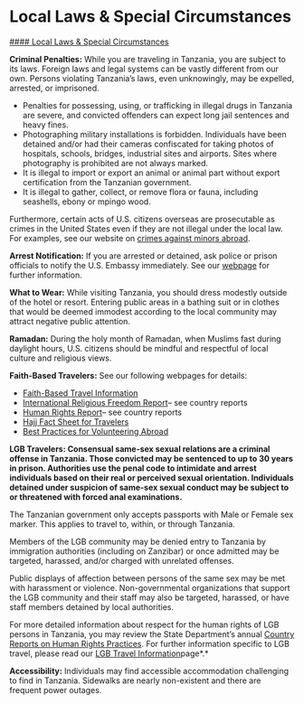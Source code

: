 # Local Laws & Special Circumstances

[#### Local Laws & Special Circumstances](javascript:void(0); "Local Laws & Special Circumstances")

**Criminal Penalties:** While you are traveling in Tanzania, you are subject to its laws. Foreign laws and legal systems can be vastly different from our own. Persons violating Tanzania’s laws, even unknowingly, may be expelled, arrested, or imprisoned.

* Penalties for possessing, using, or trafficking in illegal drugs in Tanzania are severe, and convicted offenders can expect long jail sentences and heavy fines.
* Photographing military installations is forbidden. Individuals have been detained and/or had their cameras confiscated for taking photos of hospitals, schools, bridges, industrial sites and airports. Sites where photography is prohibited are not always marked.
* It is illegal to import or export an animal or animal part without export certification from the Tanzanian government.
* It is illegal to gather, collect, or remove flora or fauna, including seashells, ebony or mpingo wood.

Furthermore, certain acts of U.S. citizens overseas are prosecutable as crimes in the United States even if they are not illegal under the local law. For examples, see our website on [crimes against minors abroad](http://travel.state.gov/content/passports/en/emergencies/arrest/criminalpenalties.html).

**Arrest Notification:** If you are arrested or detained, ask police or prison officials to notify the U.S. Embassy immediately. See our [webpage](https://tz.usembassy.gov/services/) for further information.

**What to Wear:** While visiting Tanzania, you should dress modestly outside of the hotel or resort. Entering public areas in a bathing suit or in clothes that would be deemed immodest according to the local community may attract negative public attention.

**Ramadan:** During the holy month of Ramadan, when Muslims fast during daylight hours, U.S. citizens should be mindful and respectful of local culture and religious views.

**Faith-Based Travelers:** See our following webpages for details:

* [Faith-Based Travel Information](https://travel.state.gov/content/passports/en/go/faith-based-travel.html)
* [International Religious Freedom Report](http://www.state.gov/j/drl/irf/rpt/index.htm)– see country reports
* [Human Rights Report](http://www.state.gov/j/drl/rls/hrrpt/)– see country reports
* [Hajj Fact Sheet for Travelers](http://travel.state.gov/content/passports/en/go/Hajj.html)
* [Best Practices for Volunteering Abroad](https://travel.state.gov/content/passports/en/go/volunteer.html)

**LGB Travelers: Consensual same-sex sexual relations are a criminal offense in Tanzania. Those convicted may be sentenced to up to 30 years in prison. Authorities use the penal code to intimidate and arrest individuals based on their real or perceived sexual orientation. Individuals detained under suspicion of same-sex sexual conduct may be subject to or threatened with forced anal examinations.**

The Tanzanian government only accepts passports with Male or Female sex marker. This applies to travel to, within, or through Tanzania.

Members of the LGB community may be denied entry to Tanzania by immigration authorities (including on Zanzibar) or once admitted may be targeted, harassed, and/or charged with unrelated offenses.

Public displays of affection between persons of the same sex may be met with harassment or violence. Non-governmental organizations that support the LGB community and their staff may also be targeted, harassed, or have staff members detained by local authorities.

For more detailed information about respect for the human rights of LGB persons in Tanzania, you may review the State Department’s annual [Country Reports on Human Rights Practices](https://www.state.gov/reports-bureau-of-democracy-human-rights-and-labor/country-reports-on-human-rights-practices/). For further information specific to LGB travel, please read our [LGB Travel Information](http://travel.state.gov/content/passports/english/go/lgbt.html)page*.*

**Accessibility:** Individuals may find accessible accommodation challenging to find in Tanzania. Sidewalks are nearly non-existent and there are frequent power outages.
